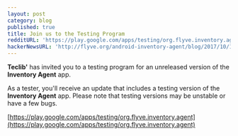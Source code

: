 ```yaml
---
layout: post
category: blog
published: true
title: Join us to the Testing Program
redditURL: 'https://play.google.com/apps/testing/org.flyve.inventory.agent'
hackerNewsURL: 'http://flyve.org/android-inventory-agent/blog/2017/10/19/join-us-to-the-testing-program.html'
---
```

**Teclib'** has invited you to a testing program for an unreleased version of the **Inventory Agent** app.

As a tester, you'll receive an update that includes a testing version of the **Inventory Agent** app. Please note that testing versions may be unstable or have a few bugs.

[https://play.google.com/apps/testing/org.flyve.inventory.agent](https://play.google.com/apps/testing/org.flyve.inventory.agent)
